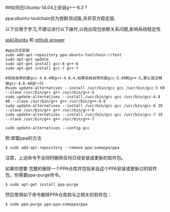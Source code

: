 ##如何在Ubuntu-14.04上安装g++-6.3 ?

ppa:ubuntu-toolchain仅为尝鲜测试版,并非官方稳定版.

以下仅用于学习,不建议进行以下操作,以免出现包依赖关系问题,影响系统稳定性.

[askUbuntu](https://askubuntu.com/questions/618474/how-to-install-the-latest-gcurrently-5-1-in-ubuntucurrently-14-04) 和 [github answer](https://gist.github.com/application2000/73fd6f4bf1be6600a2cf9f56315a2d91)

    #ppa方式安装
    sudo add-apt-repository ppa:ubuntu-toolchain-r/test
    sudo apt-get update
    sudo apt-get install gcc-6 g++-6
    sudo apt-get install gcc-7 g++-7

    #系统自带的是gcc-4.8.4和g++-4.8.4,如果系统自带的是gcc-5.60和g++-5,那么就注释掉gcc-4.8.40这一行
    #sudo update-alternatives --install /usr/bin/gcc gcc /usr/bin/gcc-5 60 --slave /usr/bin/g++ g++ /usr/bin/g++-5
    sudo update-alternatives --install /usr/bin/gcc gcc /usr/bin/gcc-4.8 40 --slave /usr/bin/g++ g++ /usr/bin/g++-4.8
    sudo update-alternatives --install /usr/bin/gcc gcc /usr/bin/gcc-6 30 --slave /usr/bin/g++ g++ /usr/bin/g++-6
    sudo update-alternatives --install /usr/bin/gcc gcc /usr/bin/gcc-7 10 --slave /usr/bin/g++ g++ /usr/bin/g++-7

    sudo update-alternatives --config gcc

附:卸载ppa的方法

    $ sudo add-apt-repository --remove ppa:someppa/ppa

注意，上述命令不会同时删除任何已经安装或更新的软件包。

如果你想要 完整的删除一个PPA仓库并包括来自这个PPA安装或更新过的软件包，你需要ppa-purge命令。

    $ sudo apt-get install ppa-purge

然后使用如下命令删除PPA仓库和与之相关的软件包：

    $ sudo ppa-purge ppa:ppa:someppa/ppa